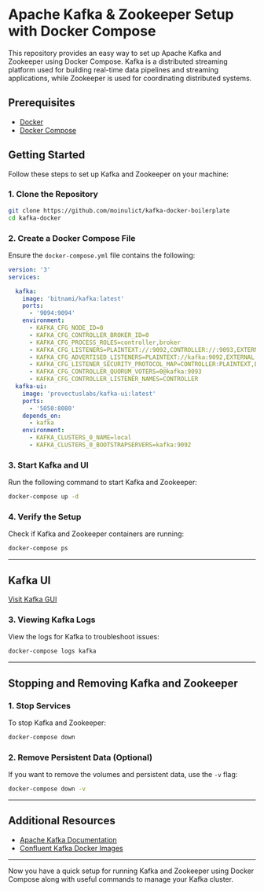
# Apache Kafka & Zookeeper Setup with Docker Compose

This repository provides an easy way to set up Apache Kafka and Zookeeper using Docker Compose. Kafka is a distributed streaming platform used for building real-time data pipelines and streaming applications, while Zookeeper is used for coordinating distributed systems.

## Prerequisites

- [Docker](https://docs.docker.com/get-docker/)
- [Docker Compose](https://docs.docker.com/compose/install/)

## Getting Started

Follow these steps to set up Kafka and Zookeeper on your machine:

### 1. Clone the Repository

```bash
git clone https://github.com/moinulict/kafka-docker-boilerplate
cd kafka-docker
```

### 2. Create a Docker Compose File

Ensure the `docker-compose.yml` file contains the following:

```yaml
version: '3'
services:

  kafka:
    image: 'bitnami/kafka:latest'
    ports:
      - '9094:9094'
    environment:
      - KAFKA_CFG_NODE_ID=0
      - KAFKA_CFG_CONTROLLER_BROKER_ID=0
      - KAFKA_CFG_PROCESS_ROLES=controller,broker
      - KAFKA_CFG_LISTENERS=PLAINTEXT://:9092,CONTROLLER://:9093,EXTERNAL://:9094
      - KAFKA_CFG_ADVERTISED_LISTENERS=PLAINTEXT://kafka:9092,EXTERNAL://localhost:9094
      - KAFKA_CFG_LISTENER_SECURITY_PROTOCOL_MAP=CONTROLLER:PLAINTEXT,EXTERNAL:PLAINTEXT,PLAINTEXT:PLAINTEXT
      - KAFKA_CFG_CONTROLLER_QUORUM_VOTERS=0@kafka:9093
      - KAFKA_CFG_CONTROLLER_LISTENER_NAMES=CONTROLLER
  kafka-ui:
    image: 'provectuslabs/kafka-ui:latest'
    ports:
      - '5050:8080'
    depends_on:
      - kafka
    environment:
      - KAFKA_CLUSTERS_0_NAME=local
      - KAFKA_CLUSTERS_0_BOOTSTRAPSERVERS=kafka:9092
```

### 3. Start Kafka and UI

Run the following command to start Kafka and Zookeeper:

```bash
docker-compose up -d
```

### 4. Verify the Setup

Check if Kafka and Zookeeper containers are running:

```bash
docker-compose ps
```

---

## Kafka UI

[Visit Kafka GUI](https://localhost:5050)


### 3. **Viewing Kafka Logs**

View the logs for Kafka to troubleshoot issues:

```bash
docker-compose logs kafka
```

---

## Stopping and Removing Kafka and Zookeeper

### 1. **Stop Services**

To stop Kafka and Zookeeper:

```bash
docker-compose down
```

### 2. **Remove Persistent Data (Optional)**

If you want to remove the volumes and persistent data, use the `-v` flag:

```bash
docker-compose down -v
```

---

## Additional Resources

- [Apache Kafka Documentation](https://kafka.apache.org/documentation/)
- [Confluent Kafka Docker Images](https://hub.docker.com/r/confluentinc/cp-kafka/)

---

Now you have a quick setup for running Kafka and Zookeeper using Docker Compose along with useful commands to manage your Kafka cluster.

